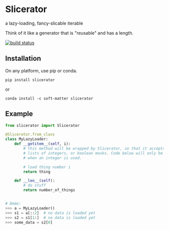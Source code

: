 Slicerator
==========

a lazy-loading, fancy-slicable iterable

Think of it like a generator that is "reusable" and has a length.

[![build status](https://travis-ci.org/soft-matter/slicerator.png?branch=master)](https://travis-ci.org/soft-matter/slicerator)

Installation
------------

On any platform, use pip or conda.

`pip install slicerator`

or

`conda install -c soft-matter slicerator`

Example
-------

```python
from slicerator import Slicerator

@Slicerator.from_class
class MyLazyLoader:
    def __getitem__(self, i):
        # this method will be wrapped by Slicerator, so that it accepts slices,
        # lists of integers, or boolean masks. Code below will only be executed
        # when an integer is used.

        # load thing number i
        return thing

    def __len__(self):
        # do stuff
        return number_of_things


# Demo:
>>> a = MyLazyLoader()
>>> s1 = a[::2]  # no data is loaded yet
>>> s2 = s1[1:]  # no data is loaded yet
>>> some_data = s2[0]
```
